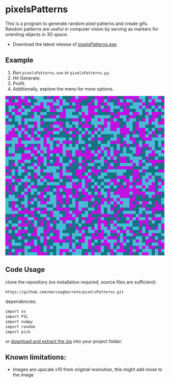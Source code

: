 # pixelsPatterns

This is a program to generate random pixel patterns and create gifs.
Random patterns are useful in computer vision by serving as markers for orienting objects in 3D space.
* Download the latest release of [pixelsPatterns.exe](https://github.com/marcoagbarreto/pixelsPatterns/releases/download/v0.1.0/pixelsPatterns.exe).

## Example

1. Run ```pixelsPatterns.exe``` or ```pixelsPatterns.py```.
2. Hit Generate.
3. Profit.
4. Additionally, explore the menu for more options.

![example](pixelsPatterns.gif)

## Code Usage

clone the repository (no installation required, source files are sufficient):
        
    https://github.com/marcoagbarreto/pixelsPatterns.git

dependencies:

    import os
    import PIL
    import numpy
    import random
    import pick

or [download and extract the zip](https://github.com/marcoagbarreto/pixelsPatterns/archive/main.zip) into your project folder.

## Known limitations:
* Images are upscale x10 from original resolution, this might add noise to the image

